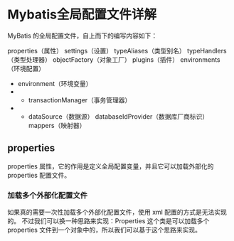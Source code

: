 # Mybatis全局配置文件详解

MyBatis 的全局配置文件，自上而下的编写内容如下：

properties（属性）
settings（设置）
typeAliases（类型别名）
typeHandlers（类型处理器）
objectFactory（对象工厂）
plugins（插件）
environments（环境配置）
- environment（环境变量）
 - - transactionManager（事务管理器）
 - - dataSource（数据源）
databaseIdProvider（数据库厂商标识）
mappers（映射器）


## properties
properties 属性，它的作用是定义全局配置变量，并且它可以加载外部化的 properties 配置文件。

### 加载多个外部化配置文件
如果真的需要一次性加载多个外部化配置文件，使用 xml 配置的方式是无法实现的。
不过我们可以换一种思路来实现：Properties 这个类是可以加载多个 properties 文件到一个对象中的，所以我们可以基于这个思路来实现。
